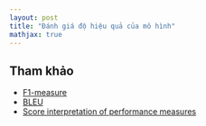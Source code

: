 ```yaml
---
layout: post
title: "Đánh giá độ hiệu quả của mô hình"
mathjax: true
---
```



## Tham khảo
- [F1-measure](https://en.wikipedia.org/wiki/F1_score)
- [BLEU](https://en.wikipedia.org/wiki/BLEU)
- [Score interpretation of performance measures](http://blog.exsilio.com/all/accuracy-precision-recall-f1-score-interpretation-of-performance-measures/)
